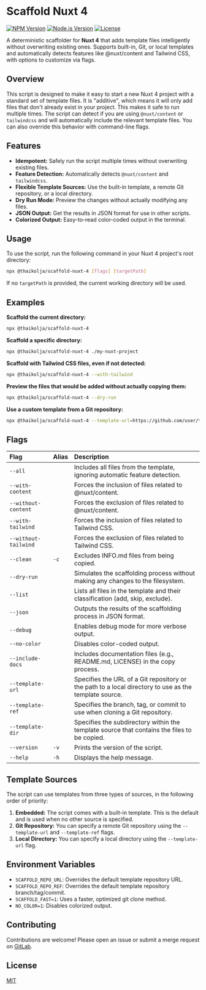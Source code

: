 # Scaffold Nuxt 4

[![NPM Version](https://img.shields.io/npm/v/@thaikolja/scaffold-nuxt-4)](https://www.npmjs.com/package/@thaikolja/scaffold-nuxt-4) [![Node.js Version](https://img.shields.io/node/v/@thaikolja/scaffold-nuxt-4.svg)](https://nodejs.org/en/) [![License](https://img.shields.io/npm/l/@thaikolja/scaffold-nuxt-4)](https://gitlab.com/thaikolja/scaffold-nuxt-4/-/blob/main/LICENSE)

A deterministic scaffolder for **Nuxt 4** that adds template files intelligently without overwriting existing ones. Supports built-in, Git, or local templates and automatically detects features like @nuxt/content and Tailwind CSS, with options to customize via flags.

## Overview

This script is designed to make it easy to start a new Nuxt 4 project with a standard set of template files. It is "additive", which means it will only add files that don't already exist in your project. This makes it safe to run multiple times. The script can detect if you are using `@nuxt/content` or `tailwindcss` and will automatically include the relevant template files. You can also override this behavior with command-line flags.

## Features

-   **Idempotent:** Safely run the script multiple times without overwriting existing files.
-   **Feature Detection:** Automatically detects `@nuxt/content` and `tailwindcss`.
-   **Flexible Template Sources:** Use the built-in template, a remote Git repository, or a local directory.
-   **Dry Run Mode:** Preview the changes without actually modifying any files.
-   **JSON Output:** Get the results in JSON format for use in other scripts.
-   **Colorized Output:** Easy-to-read color-coded output in the terminal.

## Usage

To use the script, run the following command in your Nuxt 4 project's root directory:

```bash
npx @thaikolja/scaffold-nuxt-4 [flags] [targetPath]
```

If no `targetPath` is provided, the current working directory will be used.

## Examples

**Scaffold the current directory:**

```bash
npx @thaikolja/scaffold-nuxt-4
```

**Scaffold a specific directory:**

```bash
npx @thaikolja/scaffold-nuxt-4 ./my-nuxt-project
```

**Scaffold with Tailwind CSS files, even if not detected:**

```bash
npx @thaikolja/scaffold-nuxt-4 --with-tailwind
```

**Preview the files that would be added without actually copying them:**

```bash
npx @thaikolja/scaffold-nuxt-4 --dry-run
```

**Use a custom template from a Git repository:**

```bash
npx @thaikolja/scaffold-nuxt-4 --template-url=https://github.com/user/template.git --template-ref=develop
```

## Flags

| Flag | Alias | Description |
| :--- | :--- | :--- |
| `--all` | | Includes all files from the template, ignoring automatic feature detection. |
| `--with-content` | | Forces the inclusion of files related to @nuxt/content. |
| `--without-content` | | Forces the exclusion of files related to @nuxt/content. |
| `--with-tailwind` | | Forces the inclusion of files related to Tailwind CSS. |
| `--without-tailwind`| | Forces the exclusion of files related to Tailwind CSS. |
| `--clean` | `-c` | Excludes INFO.md files from being copied. |
| `--dry-run` | | Simulates the scaffolding process without making any changes to the filesystem. |
| `--list` | | Lists all files in the template and their classification (add, skip, exclude). |
| `--json` | | Outputs the results of the scaffolding process in JSON format. |
| `--debug` | | Enables debug mode for more verbose output. |
| `--no-color` | | Disables color-coded output. |
| `--include-docs` | | Includes documentation files (e.g., README.md, LICENSE) in the copy process. |
| `--template-url` | | Specifies the URL of a Git repository or the path to a local directory to use as the template source. |
| `--template-ref` | | Specifies the branch, tag, or commit to use when cloning a Git repository. |
| `--template-dir` | | Specifies the subdirectory within the template source that contains the files to be copied. |
| `--version` | `-v` | Prints the version of the script. |
| `--help` | `-h` | Displays the help message. |

## Template Sources

The script can use templates from three types of sources, in the following order of priority:

1.  **Embedded:** The script comes with a built-in template. This is the default and is used when no other source is specified.
2.  **Git Repository:** You can specify a remote Git repository using the `--template-url` and `--template-ref` flags.
3.  **Local Directory:** You can specify a local directory using the `--template-url` flag.

## Environment Variables

-   `SCAFFOLD_REPO_URL`: Overrides the default template repository URL.
-   `SCAFFOLD_REPO_REF`: Overrides the default template repository branch/tag/commit.
-   `SCAFFOLD_FAST=1`: Uses a faster, optimized git clone method.
-   `NO_COLOR=1`: Disables colorized output.

## Contributing

Contributions are welcome! Please open an issue or submit a merge request on [GitLab](https://gitlab.com/thaikolja/scaffold-nuxt-4).

## License

[MIT](https://gitlab.com/thaikolja/scaffold-nuxt-4/-/blob/main/LICENSE)
